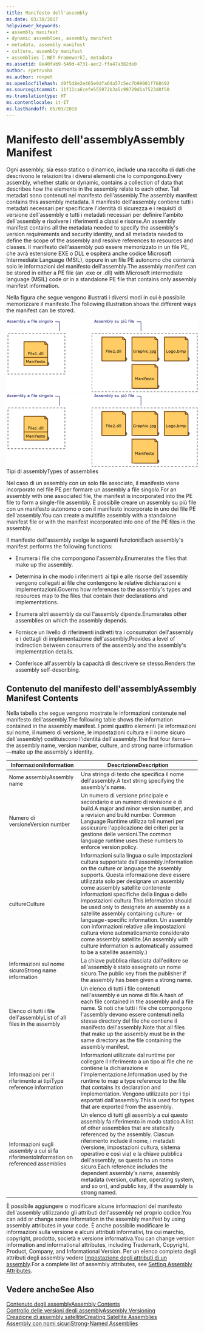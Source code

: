 ```yaml
---
title: Manifesto dell'assembly
ms.date: 03/30/2017
helpviewer_keywords:
- assembly manifest
- dynamic assemblies, assembly manifest
- metadata, assembly manifest
- culture, assembly manifest
- assemblies [.NET Framework], metadata
ms.assetid: 8e40fab9-549d-4731-aec2-ffa47a382de0
author: rpetrusha
ms.author: ronpet
ms.openlocfilehash: d0f5d8e2e465e9dfa64a57c5ec7b99001f768492
ms.sourcegitcommit: 11f11ca6cefe555972b3a5c99729d1a7523d8f50
ms.translationtype: HT
ms.contentlocale: it-IT
ms.lasthandoff: 05/03/2018
---
```

# <a name="assembly-manifest"></a><span data-ttu-id="d5c6e-102">Manifesto dell'assembly</span><span class="sxs-lookup"><span data-stu-id="d5c6e-102">Assembly Manifest</span></span>
<span data-ttu-id="d5c6e-103">Ogni assembly, sia esso statico o dinamico, include una raccolta di dati che descrivono le relazioni tra i diversi elementi che lo compongono.</span><span class="sxs-lookup"><span data-stu-id="d5c6e-103">Every assembly, whether static or dynamic, contains a collection of data that describes how the elements in the assembly relate to each other.</span></span> <span data-ttu-id="d5c6e-104">Tali metadati sono contenuti nel manifesto dell'assembly.</span><span class="sxs-lookup"><span data-stu-id="d5c6e-104">The assembly manifest contains this assembly metadata.</span></span> <span data-ttu-id="d5c6e-105">Il manifesto dell'assembly contiene tutti i metadati necessari per specificare l'identità di sicurezza e i requisiti di versione dell'assembly e tutti i metadati necessari per definire l'ambito dell'assembly e risolvere i riferimenti a classi e risorse.</span><span class="sxs-lookup"><span data-stu-id="d5c6e-105">An assembly manifest contains all the metadata needed to specify the assembly's version requirements and security identity, and all metadata needed to define the scope of the assembly and resolve references to resources and classes.</span></span> <span data-ttu-id="d5c6e-106">Il manifesto dell'assembly può essere memorizzato in un file PE, che avrà estensione EXE o DLL e ospiterà anche codice Microsoft Intermediate Language (MSIL), oppure in un file PE autonomo che conterrà solo le informazioni del manifesto dell'assembly.</span><span class="sxs-lookup"><span data-stu-id="d5c6e-106">The assembly manifest can be stored in either a PE file (an .exe or .dll) with Microsoft intermediate language (MSIL) code or in a standalone PE file that contains only assembly manifest information.</span></span>  
  
 <span data-ttu-id="d5c6e-107">Nella figura che segue vengono illustrati i diversi modi in cui è possibile memorizzare il manifesto.</span><span class="sxs-lookup"><span data-stu-id="d5c6e-107">The following illustration shows the different ways the manifest can be stored.</span></span>  
  
 <span data-ttu-id="d5c6e-108">![Assembly a file singolo](../../../docs/framework/app-domains/media/assemblytypes.gif "assemblytypes")</span><span class="sxs-lookup"><span data-stu-id="d5c6e-108">![A single&#45;file assembly](../../../docs/framework/app-domains/media/assemblytypes.gif "assemblytypes")</span></span>  
<span data-ttu-id="d5c6e-109">Tipi di assembly</span><span class="sxs-lookup"><span data-stu-id="d5c6e-109">Types of assemblies</span></span>  
  
 <span data-ttu-id="d5c6e-110">Nel caso di un assembly con un solo file associato, il manifesto viene incorporato nel file PE per formare un assembly a file singolo.</span><span class="sxs-lookup"><span data-stu-id="d5c6e-110">For an assembly with one associated file, the manifest is incorporated into the PE file to form a single-file assembly.</span></span> <span data-ttu-id="d5c6e-111">È possibile creare un assembly su più file con un manifesto autonomo o con il manifesto incorporato in uno dei file PE dell'assembly.</span><span class="sxs-lookup"><span data-stu-id="d5c6e-111">You can create a multifile assembly with a standalone manifest file or with the manifest incorporated into one of the PE files in the assembly.</span></span>  
  
 <span data-ttu-id="d5c6e-112">Il manifesto dell'assembly svolge le seguenti funzioni:</span><span class="sxs-lookup"><span data-stu-id="d5c6e-112">Each assembly's manifest performs the following functions:</span></span>  
  
-   <span data-ttu-id="d5c6e-113">Enumera i file che compongono l'assembly.</span><span class="sxs-lookup"><span data-stu-id="d5c6e-113">Enumerates the files that make up the assembly.</span></span>  
  
-   <span data-ttu-id="d5c6e-114">Determina in che modo i riferimenti ai tipi e alle risorse dell'assembly vengono collegati ai file che contengono le relative dichiarazioni e implementazioni.</span><span class="sxs-lookup"><span data-stu-id="d5c6e-114">Governs how references to the assembly's types and resources map to the files that contain their declarations and implementations.</span></span>  
  
-   <span data-ttu-id="d5c6e-115">Enumera altri assembly da cui l'assembly dipende.</span><span class="sxs-lookup"><span data-stu-id="d5c6e-115">Enumerates other assemblies on which the assembly depends.</span></span>  
  
-   <span data-ttu-id="d5c6e-116">Fornisce un livello di riferimenti indiretti tra i consumatori dell'assembly e i dettagli di implementazione dell'assembly.</span><span class="sxs-lookup"><span data-stu-id="d5c6e-116">Provides a level of indirection between consumers of the assembly and the assembly's implementation details.</span></span>  
  
-   <span data-ttu-id="d5c6e-117">Conferisce all'assembly la capacità di descrivere se stesso.</span><span class="sxs-lookup"><span data-stu-id="d5c6e-117">Renders the assembly self-describing.</span></span>  
  
## <a name="assembly-manifest-contents"></a><span data-ttu-id="d5c6e-118">Contenuto del manifesto dell'assembly</span><span class="sxs-lookup"><span data-stu-id="d5c6e-118">Assembly Manifest Contents</span></span>  
 <span data-ttu-id="d5c6e-119">Nella tabella che segue vengono mostrate le informazioni contenute nel manifesto dell'assembly.</span><span class="sxs-lookup"><span data-stu-id="d5c6e-119">The following table shows the information contained in the assembly manifest.</span></span> <span data-ttu-id="d5c6e-120">I primi quattro elementi (le informazioni sul nome, il numero di versione, le impostazioni cultura e il nome sicuro dell'assembly) costituiscono l'identità dell'assembly.</span><span class="sxs-lookup"><span data-stu-id="d5c6e-120">The first four items—the assembly name, version number, culture, and strong name information—make up the assembly's identity.</span></span>  
  
|<span data-ttu-id="d5c6e-121">Informazioni</span><span class="sxs-lookup"><span data-stu-id="d5c6e-121">Information</span></span>|<span data-ttu-id="d5c6e-122">Descrizione</span><span class="sxs-lookup"><span data-stu-id="d5c6e-122">Description</span></span>|  
|-----------------|-----------------|  
|<span data-ttu-id="d5c6e-123">Nome assembly</span><span class="sxs-lookup"><span data-stu-id="d5c6e-123">Assembly name</span></span>|<span data-ttu-id="d5c6e-124">Una stringa di testo che specifica il nome dell'assembly.</span><span class="sxs-lookup"><span data-stu-id="d5c6e-124">A text string specifying the assembly's name.</span></span>|  
|<span data-ttu-id="d5c6e-125">Numero di versione</span><span class="sxs-lookup"><span data-stu-id="d5c6e-125">Version number</span></span>|<span data-ttu-id="d5c6e-126">Un numero di versione principale e secondario e un numero di revisione e di build.</span><span class="sxs-lookup"><span data-stu-id="d5c6e-126">A major and minor version number, and a revision and build number.</span></span> <span data-ttu-id="d5c6e-127">Common Language Runtime utilizza tali numeri per assicurare l'applicazione dei criteri per la gestione delle versioni.</span><span class="sxs-lookup"><span data-stu-id="d5c6e-127">The common language runtime uses these numbers to enforce version policy.</span></span>|  
|<span data-ttu-id="d5c6e-128">culture</span><span class="sxs-lookup"><span data-stu-id="d5c6e-128">Culture</span></span>|<span data-ttu-id="d5c6e-129">Informazioni sulla lingua o sulle impostazioni cultura supportate dall'assembly.</span><span class="sxs-lookup"><span data-stu-id="d5c6e-129">Information on the culture or language the assembly supports.</span></span> <span data-ttu-id="d5c6e-130">Questa informazione deve essere utilizzata solo per designare un assembly come assembly satellite contenente informazioni specifiche della lingua o delle impostazioni cultura.</span><span class="sxs-lookup"><span data-stu-id="d5c6e-130">This information should be used only to designate an assembly as a satellite assembly containing culture- or language-specific information.</span></span> <span data-ttu-id="d5c6e-131">Un assembly con informazioni relative alle impostazioni cultura viene automaticamente considerato come assembly satellite.</span><span class="sxs-lookup"><span data-stu-id="d5c6e-131">(An assembly with culture information is automatically assumed to be a satellite assembly.)</span></span>|  
|<span data-ttu-id="d5c6e-132">Informazioni sul nome sicuro</span><span class="sxs-lookup"><span data-stu-id="d5c6e-132">Strong name information</span></span>|<span data-ttu-id="d5c6e-133">La chiave pubblica rilasciata dall'editore se all'assembly è stato assegnato un nome sicuro.</span><span class="sxs-lookup"><span data-stu-id="d5c6e-133">The public key from the publisher if the assembly has been given a strong name.</span></span>|  
|<span data-ttu-id="d5c6e-134">Elenco di tutti i file dell'assembly</span><span class="sxs-lookup"><span data-stu-id="d5c6e-134">List of all files in the assembly</span></span>|<span data-ttu-id="d5c6e-135">Un elenco di tutti i file contenuti nell'assembly e un nome di file.</span><span class="sxs-lookup"><span data-stu-id="d5c6e-135">A hash of each file contained in the assembly and a file name.</span></span> <span data-ttu-id="d5c6e-136">Si noti che tutti i file che compongono l'assembly devono essere contenuti nella stessa directory del file che contiene il manifesto dell'assembly.</span><span class="sxs-lookup"><span data-stu-id="d5c6e-136">Note that all files that make up the assembly must be in the same directory as the file containing the assembly manifest.</span></span>|  
|<span data-ttu-id="d5c6e-137">Informazioni per il riferimento ai tipi</span><span class="sxs-lookup"><span data-stu-id="d5c6e-137">Type reference information</span></span>|<span data-ttu-id="d5c6e-138">Informazioni utilizzate dal runtime per collegare il riferimento a un tipo al file che ne contiene la dichiarazione e l'implementazione.</span><span class="sxs-lookup"><span data-stu-id="d5c6e-138">Information used by the runtime to map a type reference to the file that contains its declaration and implementation.</span></span> <span data-ttu-id="d5c6e-139">Vengono utilizzate per i tipi esportati dall'assembly.</span><span class="sxs-lookup"><span data-stu-id="d5c6e-139">This is used for types that are exported from the assembly.</span></span>|  
|<span data-ttu-id="d5c6e-140">Informazioni sugli assembly a cui si fa riferimento</span><span class="sxs-lookup"><span data-stu-id="d5c6e-140">Information on referenced assemblies</span></span>|<span data-ttu-id="d5c6e-141">Un elenco di tutti gli assembly a cui questo assembly fa riferimento in modo statico.</span><span class="sxs-lookup"><span data-stu-id="d5c6e-141">A list of other assemblies that are statically referenced by the assembly.</span></span> <span data-ttu-id="d5c6e-142">Ciascun riferimento include il nome, i metadati (versione, impostazioni cultura, sistema operativo e così via) e la chiave pubblica dell'assembly, se questo ha un nome sicuro.</span><span class="sxs-lookup"><span data-stu-id="d5c6e-142">Each reference includes the dependent assembly's name, assembly metadata (version, culture, operating system, and so on), and public key, if the assembly is strong named.</span></span>|  
  
 <span data-ttu-id="d5c6e-143">È possibile aggiungere o modificare alcune informazioni del manifesto dell'assembly utilizzando gli attributi dell'assembly nel proprio codice.</span><span class="sxs-lookup"><span data-stu-id="d5c6e-143">You can add or change some information in the assembly manifest by using assembly attributes in your code.</span></span> <span data-ttu-id="d5c6e-144">È anche possibile modificare le informazioni sulla versione e alcuni attributi informativi, tra cui marchio, copyright, prodotto, società e versione informativa.</span><span class="sxs-lookup"><span data-stu-id="d5c6e-144">You can change version information and informational attributes, including Trademark, Copyright, Product, Company, and Informational Version.</span></span> <span data-ttu-id="d5c6e-145">Per un elenco completo degli attributi degli assembly vedere [Impostazione degli attributi di un assembly](../../../docs/framework/app-domains/set-assembly-attributes.md).</span><span class="sxs-lookup"><span data-stu-id="d5c6e-145">For a complete list of assembly attributes, see [Setting Assembly Attributes](../../../docs/framework/app-domains/set-assembly-attributes.md).</span></span>  
  
## <a name="see-also"></a><span data-ttu-id="d5c6e-146">Vedere anche</span><span class="sxs-lookup"><span data-stu-id="d5c6e-146">See Also</span></span>  
 [<span data-ttu-id="d5c6e-147">Contenuto degli assembly</span><span class="sxs-lookup"><span data-stu-id="d5c6e-147">Assembly Contents</span></span>](../../../docs/framework/app-domains/assembly-contents.md)  
 [<span data-ttu-id="d5c6e-148">Controllo delle versioni degli assembly</span><span class="sxs-lookup"><span data-stu-id="d5c6e-148">Assembly Versioning</span></span>](../../../docs/framework/app-domains/assembly-versioning.md)  
 [<span data-ttu-id="d5c6e-149">Creazione di assembly satellite</span><span class="sxs-lookup"><span data-stu-id="d5c6e-149">Creating Satellite Assemblies</span></span>](../../../docs/framework/resources/creating-satellite-assemblies-for-desktop-apps.md)  
 [<span data-ttu-id="d5c6e-150">Assembly con nomi sicuri</span><span class="sxs-lookup"><span data-stu-id="d5c6e-150">Strong-Named Assemblies</span></span>](../../../docs/framework/app-domains/strong-named-assemblies.md)
